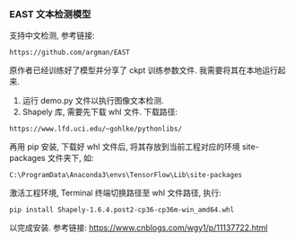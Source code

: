 ### EAST 文本检测模型
支持中文检测, 参考链接:
```angular2html
https://github.com/argman/EAST
``` 

原作者已经训练好了模型并分享了 ckpt 训练参数文件. 我需要将其在本地运行起来. 
 
1. 运行 demo.py 文件以执行图像文本检测.
2. Shapely 库, 需要先下载 whl 文件. 
下载路径: 
```angular2html
https://www.lfd.uci.edu/~gohlke/pythonlibs/
```
再用 pip 安装, 下载好 whl 文件后, 将其存放到当前工程对应的环境 site-packages 文件夹下, 
如: 
```angular2html
C:\ProgramData\Anaconda3\envs\TensorFlow\Lib\site-packages
```
激活工程环境,  Terminal 终端切换路径至 whl 文件路径, 执行: 
```angular2html
pip install Shapely-1.6.4.post2-cp36-cp36m-win_amd64.whl
```
以完成安装. 
参考链接: https://www.cnblogs.com/wgy1/p/11137722.html
